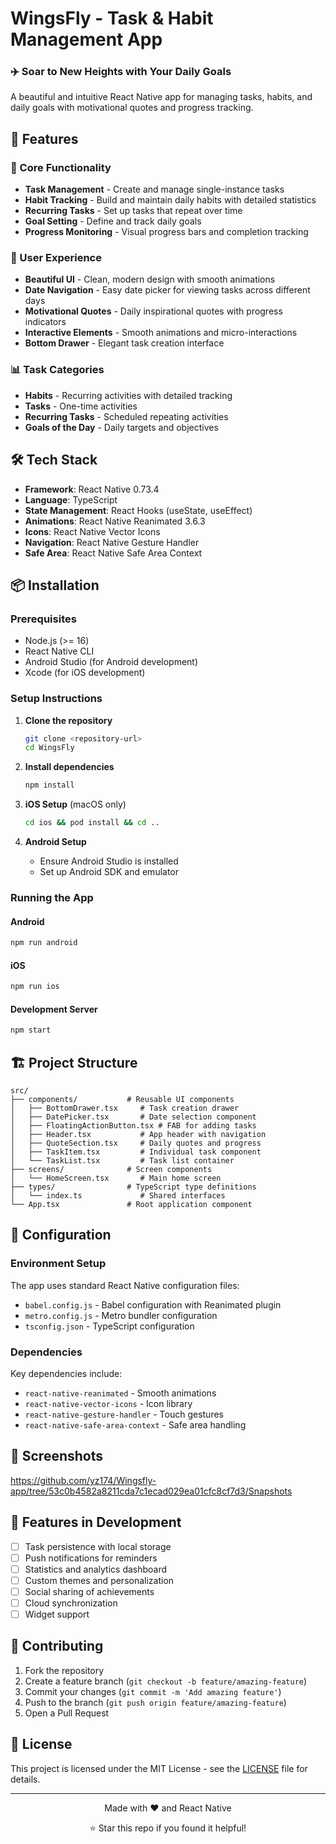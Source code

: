 # WingsFly - Task & Habit Management App

  
  <h3>✈️ Soar to New Heights with Your Daily Goals</h3>
  
  <p>A beautiful and intuitive React Native app for managing tasks, habits, and daily goals with motivational quotes and progress tracking.</p>
</div>

## 📱 Features

### 🎯 Core Functionality
- **Task Management** - Create and manage single-instance tasks
- **Habit Tracking** - Build and maintain daily habits with detailed statistics
- **Recurring Tasks** - Set up tasks that repeat over time
- **Goal Setting** - Define and track daily goals
- **Progress Monitoring** - Visual progress bars and completion tracking

### 🎨 User Experience
- **Beautiful UI** - Clean, modern design with smooth animations
- **Date Navigation** - Easy date picker for viewing tasks across different days
- **Motivational Quotes** - Daily inspirational quotes with progress indicators
- **Interactive Elements** - Smooth animations and micro-interactions
- **Bottom Drawer** - Elegant task creation interface

### 📊 Task Categories
- **Habits** - Recurring activities with detailed tracking
- **Tasks** - One-time activities
- **Recurring Tasks** - Scheduled repeating activities
- **Goals of the Day** - Daily targets and objectives

## 🛠️ Tech Stack

- **Framework**: React Native 0.73.4
- **Language**: TypeScript
- **State Management**: React Hooks (useState, useEffect)
- **Animations**: React Native Reanimated 3.6.3
- **Icons**: React Native Vector Icons
- **Navigation**: React Native Gesture Handler
- **Safe Area**: React Native Safe Area Context

## 📦 Installation

### Prerequisites
- Node.js (>= 16)
- React Native CLI
- Android Studio (for Android development)
- Xcode (for iOS development)

### Setup Instructions

1. **Clone the repository**
   ```bash
   git clone <repository-url>
   cd WingsFly
   ```

2. **Install dependencies**
   ```bash
   npm install
   ```

3. **iOS Setup** (macOS only)
   ```bash
   cd ios && pod install && cd ..
   ```

4. **Android Setup**
   - Ensure Android Studio is installed
   - Set up Android SDK and emulator

### Running the App

#### Android
```bash
npm run android
```

#### iOS
```bash
npm run ios
```

#### Development Server
```bash
npm start
```

## 🏗️ Project Structure

```
src/
├── components/           # Reusable UI components
│   ├── BottomDrawer.tsx     # Task creation drawer
│   ├── DatePicker.tsx       # Date selection component
│   ├── FloatingActionButton.tsx # FAB for adding tasks
│   ├── Header.tsx           # App header with navigation
│   ├── QuoteSection.tsx     # Daily quotes and progress
│   ├── TaskItem.tsx         # Individual task component
│   └── TaskList.tsx         # Task list container
├── screens/              # Screen components
│   └── HomeScreen.tsx       # Main home screen
├── types/                # TypeScript type definitions
│   └── index.ts             # Shared interfaces
└── App.tsx               # Root application component
```

## 🔧 Configuration

### Environment Setup
The app uses standard React Native configuration files:
- `babel.config.js` - Babel configuration with Reanimated plugin
- `metro.config.js` - Metro bundler configuration
- `tsconfig.json` - TypeScript configuration

### Dependencies
Key dependencies include:
- `react-native-reanimated` - Smooth animations
- `react-native-vector-icons` - Icon library
- `react-native-gesture-handler` - Touch gestures
- `react-native-safe-area-context` - Safe area handling

## 📱 Screenshots

https://github.com/yz174/Wingsfly-app/tree/53c0b4582a8211cda7c1ecad029ea01cfc8cf7d3/Snapshots

## 🚀 Features in Development

- [ ] Task persistence with local storage
- [ ] Push notifications for reminders
- [ ] Statistics and analytics dashboard
- [ ] Custom themes and personalization
- [ ] Social sharing of achievements
- [ ] Cloud synchronization
- [ ] Widget support

## 🤝 Contributing

1. Fork the repository
2. Create a feature branch (`git checkout -b feature/amazing-feature`)
3. Commit your changes (`git commit -m 'Add amazing feature'`)
4. Push to the branch (`git push origin feature/amazing-feature`)
5. Open a Pull Request

## 📄 License

This project is licensed under the MIT License - see the [LICENSE](LICENSE) file for details.


---

<div align="center">
  <p>Made with ❤️ and React Native</p>
  <p>⭐ Star this repo if you found it helpful!</p>
</div>
